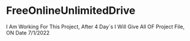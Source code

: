 # FreeOnlineUnlimitedDrive

I Am Working For This Project, After 4 Day`s I Will Give All OF Project File, ON Date 7/1/2022
